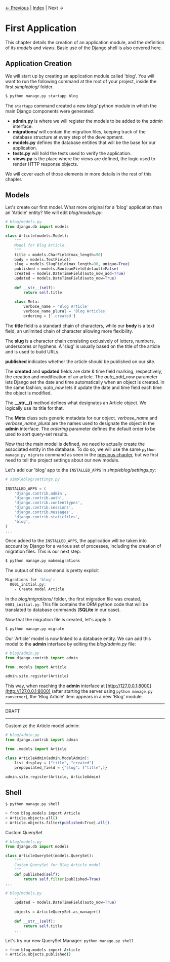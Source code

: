 [← Previous](2-Project.md) | [Index](README.md) | Next →

# First Application

This chapter details the creation of an application module, and the definition of its _models_ and _views_.
Basic use of the Django shell is also covered here.

## Application Creation

We will start up by creating an application module called 'blog'.
You will want to run the following command at the root of your project, inside the first _simpleblog/_ folder.

```bash
$ python manage.py startapp blog
```  

The ```startapp``` command created a new _blog/_ python module in which the main Django components were generated:
- **admin.py** is where we will register the models to be added to the _admin_ interface.
- **migrations/** will contain the migration files, keeping track of the database structure at every step of the development.
- **models.py** defines the database entities that will be the base for our application.
- **tests.py** will hold the tests used to verify the application.
- **views.py** is the place where the views are defined, the logic used to render HTTP response objects.

We will cover each of those elements in more details in the rest of this chapter.

## Models

Let's create our first model. What more original for a 'blog' application than an 'Article' entity?
We will edit _blog/models.py_:

```python
# blog/models.py
from django.db import models

class Article(models.Model):
    """
    Model for Blog Article.
    """
    title = models.CharField(max_length=90)
    body = models.TextField()
    slug = models.SlugField(max_length=90, unique=True)
    published = models.BooleanField(default=False)
    created = models.DateTimeField(auto_now_add=True)
    updated = models.DateTimeField(auto_now=True)
    
    def __str__(self):
        return self.title
    
    class Meta:
        verbose_name = 'Blog Article'
        verbose_name_plural = 'Blog Articles'
        ordering = ['-created']
```
The **title** field is a standard chain of characters, while our **body** is a text field, an unlimited chain of character allowing more flexibility.

The **slug** is a character chain consisting exclusively of letters, numbers, underscores or hyphens.
A 'slug' is usually based on the title of the article and is used to build URLs.

**published** indicates whether the article should be published on our site.

The **created** and **updated** fields are date & time field marking, respectively, the creation and modification of an article.
The *auto_add_now* parameter lets Django set the date and time automatically when an object is created.
In the same fashion, *auto_now* lets it update the date and time field each time the object is modified.

The **\_\_str\_\_()** method defines what designates an Article object.
We logically use its title for that.

The **Meta** class sets generic metadata for our object.
*verbose_name* and *verbose_name_plural* are the names used to designate the object in the **admin** interface.
The *ordering* parameter defines the default order to be used to sort query-set results.

Now that the main model is defined, we need to actually create the associated entity in the database.
To do so, we will use the same ```python manage.py migrate``` command as seen in the [previous chapter](2-Project.md), but we first need to tell the project settings about our new module.

Let's add our 'blog' app to the ```INSTALLED_APPS``` in _simpleblog/settings.py_:

```python
# simpleblog/settings.py
...
INSTALLED_APPS = (
    'django.contrib.admin',
    'django.contrib.auth',
    'django.contrib.contenttypes',
    'django.contrib.sessions',
    'django.contrib.messages',
    'django.contrib.staticfiles',
    'blog',
)
...
```

Once added to the ```INSTALLED_APPS```, the application will be taken into account by Django for a various set of processes, including the creation of migration files.
This is our next step:

```bash
$ python manage.py makemigrations
```

The output of this command is pretty explicit

```bash
Migrations for 'blog':
  0001_initial.py:
    - Create model Article
```

In the _blog/migrations/_ folder, the first migration file was created, ```0001_initial.py```.
This file contains the ORM python code that will be translated to database commands (**SQLite** in our case).

Now that the migration file is created, let's apply it:

```bash
$ python manage.py migrate
```
Our 'Article' model is now linked to a database entity.
We can add this model to the **admin** interface by editing the _blog/admin.py_ file:

```python
# blog/admin.py
from django.contrib import admin

from .models import Article

admin.site.register(Article)
```

This way, when reaching the **admin** interface at [http://127.0.0.1:8000](http://127.0.0.1:8000) (after starting the server using ```python manage.py runserver```), the 'Blog Article' item appears in a new 'Blog' module.

* * *
DRAFT
* * *


Customize the Article model admin:

```python
# blog/admin.py
from django.contrib import admin

from .models import Article

class ArticleAdmin(admin.ModelAdmin):
    list_display = ("title", "created")
    prepopulated_field = {"slug": ("title",)}

admin.site.register(Article, ArticleAdmin)
```  

## Shell

```bash
$ python manage.py shell
```

```bash
> from blog.models import Article
> Article.objects.all()
> Article.objects.filter(published=True).all()
```

Custom QuerySet

```python
# blog/models.py
from django.db import models

class ArticleQuerySet(models.QuerySet):
    """
    Custom QuerySet for Blog Article model
    """
    def published(self):
        return self.filter(published=True)
...
```

```python
# blog/models.py
    ...
    updated = models.DateTimeField(auto_now=True)
    
    objects = ArticleQuerySet.as_manager()
    
    def __str__(self):
        return self.title
    ...
```
Let's try our new QuerySet Manager:
```python manage.py shell```

```bash
> from blog.models import Article
> Article.objects.published()
```
